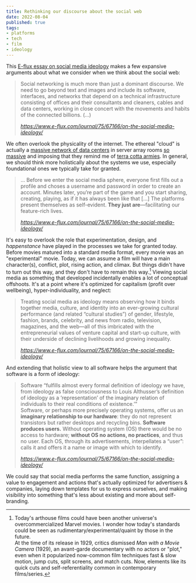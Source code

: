 ```yaml
---
title: Rethinking our discourse about the social web
date: 2022-08-04
published: true
tags:
- platforms
- tech
- film
- ideology
---
```

This [E-flux essay on social media ideology](https://www.e-flux.com/journal/75/67166/on-the-social-media-ideology/) makes a few expansive arguments about what we consider when we think about the social web:
<blockquote class="quoteback" darkmode="" data-title="On the Social Media Ideology - Journal #75 - e-flux" data-author="Geert Lovink" cite="https://www.e-flux.com/journal/75/67166/on-the-social-media-ideology/">
<p>Social networking is much more than just a dominant discourse. We need to go beyond text and images and include its software, interfaces, and networks that depend on a technical infrastructure consisting of offices and their consultants and cleaners, cables and data centers, working in close concert with the movements and habits of the connected billions. (...)</p>
<footer><cite><a href="https://www.e-flux.com/journal/75/67166/on-the-social-media-ideology/" target="_blank">https://www.e-flux.com/journal/75/67166/on-the-social-media-ideology/</a></cite></footer>
</blockquote>

We often overlook the physicality of the internet. The ethereal "cloud" is actually a [massive network of data centers](https://www.theatlantic.com/technology/archive/2016/01/amazon-web-services-data-center/423147/) in server array rooms [so massive](https://duckduckgo.com/?q=internet+server+rooms&iar=images&iax=images&ia=images) and imposing that they remind me of [terra cotta armies](https://duckduckgo.com/?q=terra+cotta+armies&iax=images&ia=images). In general, we should think more holistically about the systems we use, especially foundational ones we typically take for granted.
<blockquote class="quoteback" darkmode="" data-title="On the Social Media Ideology - Journal #75 - e-flux" data-author="Geert Lovink" cite="https://www.e-flux.com/journal/75/67166/on-the-social-media-ideology/">
<p>… Before we enter the social media sphere, everyone first fills out a profile and choses a username and password in order to create an account. Minutes later, you’re part of the game and you start sharing, creating, playing, as if it has always been like that [...] The platforms present themselves as self-evident. <strong>They just are</strong>—facilitating our feature-rich lives.</p>
<footer><cite><a href="https://www.e-flux.com/journal/75/67166/on-the-social-media-ideology/" target="_blank">https://www.e-flux.com/journal/75/67166/on-the-social-media-ideology/</a></cite></footer>
</blockquote>


It's easy to overlook the role that experimentation, design, and *happenstance* have played in the processes we take for granted today. Before movies matured into a standard media format, every movie was an "experimental" movie. Today, we can assume a film will have a main character(s), conflict, plot, rising action, and climax. But things didn't have to turn out this way, and they don't have to remain this way.[^1]
Viewing social media as something that developed incidentally enables a lot of conceptual offshoots. It's at a point where it's optimized for capitalism (profit over wellbeing), hyper-individuality, and neglect:
<blockquote class="quoteback" darkmode="" data-title="On the Social Media Ideology - Journal #75 - e-flux" data-author="Geert Lovink" cite="https://www.e-flux.com/journal/75/67166/on-the-social-media-ideology/">
<p>Treating social media as ideology means observing how it binds together media, culture, and identity into an ever-growing cultural performance (and related “cultural studies”) of gender, lifestyle, fashion, brands, celebrity, and news from radio, television, magazines, and the web—all of this imbricated with the entrepreneurial values of venture capital and start-up culture, with their underside of declining livelihoods and growing inequality.</p>
<footer><cite><a href="https://www.e-flux.com/journal/75/67166/on-the-social-media-ideology/" target="_blank">https://www.e-flux.com/journal/75/67166/on-the-social-media-ideology/</a></cite></footer>
</blockquote>

And extending that holistic view to all software helps the argument that software is a form of ideology:
<blockquote class="quoteback" darkmode="" data-title="On the Social Media Ideology - Journal #75 - e-flux" data-author="Geert Lovink" cite="https://www.e-flux.com/journal/75/67166/on-the-social-media-ideology/">
<p>Software “fulfills almost every formal definition of ideology we have, from ideology as false consciousness to Louis Althusser’s definition of ideology as a ‘representation’ of the imaginary relation of individuals to their real conditions of existence.’”<br />
Software, or perhaps more precisely operating systems, offer us an <strong>imaginary relationship to our hardware</strong>: they do not represent transistors but rather desktops and recycling bins. <strong>Software produces users.</strong> Without operating system (OS) there would be no access to hardware; <strong>without OS no actions, no practices</strong>, and thus no user. Each OS, through its advertisements, interpellates a “user”: calls it and offers it a name or image with which to identify.</p>
<footer><cite><a href="https://www.e-flux.com/journal/75/67166/on-the-social-media-ideology/" target="_blank">https://www.e-flux.com/journal/75/67166/on-the-social-media-ideology/</a></cite></footer>
</blockquote>


We could say that social media performs the same function, assigning a value to engagement and actions that's actually optimized for advertisers & companies, laying down templates for us to express ourselves, and making visibility into something that's less about existing and more about self-branding.

[^1]: Today's arthouse films could have been another universe's overcommercialized Marvel movies. I wonder how today's standards could be seen as rudimentary/experimental/quaint by those in the future.  
	At the time of its release in 1929, critics dismissed *Man with a Movie Camera* (1929), an avant-garde documentary with no actors or "plot," even when it popularized now-common film techniques fast & slow motion, jump cuts, split screens, and match cuts. Now, elements like its quick cuts and self-referentiality common in contemporary films/series.